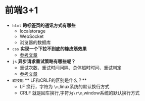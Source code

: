 # 前端3+1
- `html` **跨标签页的通讯方式有哪些**
  - localstorage
  - WebSocket 
  - 浏览器的数据库
- `css` **实现一个下拉不到底的橡皮筋效果**
  - [参考文章](https://www.jianshu.com/p/8e2e5d3ca520)
- `js` **异步请求重试策略有哪些呢？**
  - 重试次数、重试时间间隔、总体超时时间、重试判定
  - [参考文章](https://www.cnblogs.com/dojo-lzz/p/6580753.html)
- `软技能` ** LF和CRLF的区别是什么？**
  - LF 换行，字符为 `\n`,linux系统的默认换行方式
  - CRLF 就是回车换行,字符为`\r\n`,window系统的默认换行方式